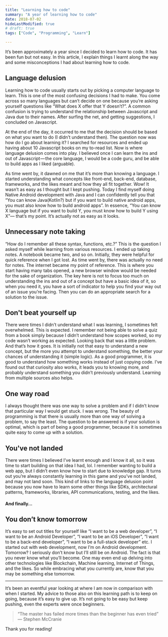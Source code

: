 ```yaml
---
title: "Learning how to code"
summary: "A year of learning how to code"
date: 2018-07-02
hideLastModified: true
# draft: true
tags: ["Code", "Programming", "Learn"]

---
```


It’s been approximately a year since I decided to learn how to code. It has been fun but not easy. In this article, I explain things I learnt along the way and some misconceptions I had about learning how to code.

## Language delusion
Learning how to code usually starts out by picking a computer language to learn. 
This is one of the most confusing decisions I had to make. 
You come across so many languages but can’t decide on one because you’re asking yourself questions like “What does X offer that Y doesn’t?”. 
A common confusion is trying to understand the relationship between Javascript and Java due to their names. 
After surfing the net, and getting suggestions, I concluded on Javascript.

At the end of the day, it occurred to me that the decision should be based on what you want to do (I didn’t understand then). 
The question now was how do I go about learning it? I searched for resources and ended up having about 10 Javascript books on my to-read list.
Now is where language delusion comes into play. 
I believed once I can learn the ins and out of Javascript — the core language, I would be a code guru, and be able to build apps as I liked (arguable).  

As time went by, it dawned on me that it’s more than knowing a language. 
I started understanding what concepts like front-end, back-end, database, frameworks, and the likes meant and how they all fit together. 
Wow! It wasn’t as easy as I thought but I kept pushing. 
Today I find myself doing Native Android development with Java and I can confidently tell you that “You can know Java(Kotlin?) but if you want to build native android apps, you must also know how to build android apps”. 
In essence, “You can know X language but if you want to build Y, you must know how to build Y using X”— that’s my point. 
It’s actually not as easy as it looks.

## Unnecessary note taking
“How do I remember all these syntax, functions, etc.?” This is the question I asked myself while learning from various resources. 
I ended up taking notes. A notebook became two, and so on. 
Initially, they were helpful for quick reference when I got lost. As time went by, there was actually no need for notes. 
The internet became my point of reference. This is where you start having many tabs opened, a new browser window would be needed for the sake of organization. 
The key here is not to focus too much on understanding the ins and out of a concept but have a basic idea of it, so when you need it, you have a sort of indicator to help you find your way out of an issue you’re facing. 
Then you can do an appropriate search for a solution to the issue.

## Don't beat yourself up
There were times I didn’t understand what I was learning, I sometimes felt overwhelmed. 
This is expected. I remember not being able to solve a quiz from a book simply because I didn’t understand how scopes worked, so my code wasn’t working as expected. 
Looking back that was a little problem. And that’s how it goes. 
It is initially not that easy to understand a new concept, but the more you attempt to understand something, the better your chances of understanding it (simple logic). 
As a good programmer, it is good to understand how something works instead of just copying code. 
I’ve found out that curiosity also works, it leads you to knowing more, and probably understand something you didn’t previously understand. 
Learning from multiple sources also helps.

## One way road
I always thought there was one way to solve a problem and if I didn’t know that particular way I would get stuck. I was wrong. 
The beauty of programming is that there is usually more than one way of solving a problem, to say the least. 
The question to be answered is if your solution is optimal, which is part of being a good programmer, because it is sometimes quite easy to come up with a solution.

## You've not landed
There were times I believed I’ve learnt enough and I know it all, so it was time to start building on that idea I had, lol. 
I remember wanting to build a web app, but I didn’t even know how to start due to knowledge gap. 
It turns out you’re always constantly learning in this game and you’ve not landed, and may not land soon. 
This kind of links to the language delusion point because you now have to learn some other things like SDKs, architectural patterns, frameworks, libraries, API communications, testing, and the likes.

#### And finally…

## You don’t know tomorrow
It’s easy to set out titles for yourself like “I want to be a web developer”, “I want to be an Android Developer”, “I want to be an iOS Developer”, “I want to be a back-end developer”, “I want to be a full-stack developer” etc. 
I started out with web development, now I’m on Android development. Tomorrow? I seriously don’t know but I’ll still be on Android. 
The fact is that you never know what you’ll become. 
One may even end up delving into other technologies like Blockchain, Machine learning, Internet of Things, and the likes. 
So while embracing what you currently are, know that you may be something else tomorrow.

___

It’s been an eventful year looking at where I am now in comparison with when I started. My advice to those also on this learning path is to keep on going, because it’s easy to give up. It’s not going to be easy but keep pushing, even the experts were once beginners.

>“The master has failed more times than the beginner has even tried” — Stephen McCranie

Thank you for reading!
